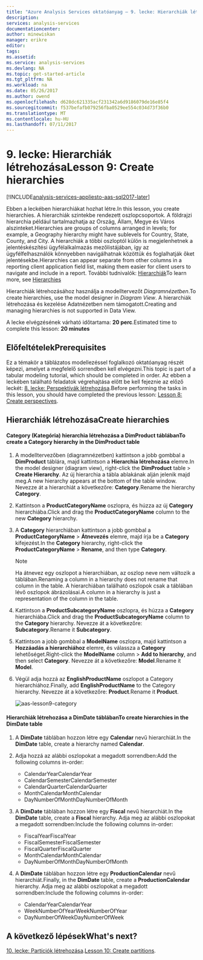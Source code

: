 ```yaml
---
title: "Azure Analysis Services oktatóanyag – 9. lecke: Hierarchiák létrehozása | Microsoft Docs"
description: 
services: analysis-services
documentationcenter: 
author: minewiskan
manager: erikre
editor: 
tags: 
ms.assetid: 
ms.service: analysis-services
ms.devlang: NA
ms.topic: get-started-article
ms.tgt_pltfrm: NA
ms.workload: na
ms.date: 05/26/2017
ms.author: owend
ms.openlocfilehash: d628dc621335acf231342a6d9186079de16e85f4
ms.sourcegitcommit: f537befafb079256fba0529ee554c034d73f36b0
ms.translationtype: MT
ms.contentlocale: hu-HU
ms.lasthandoff: 07/11/2017
---
```

# <a name="lesson-9-create-hierarchies"></a><span data-ttu-id="4be0e-102">9. lecke: Hierarchiák létrehozása</span><span class="sxs-lookup"><span data-stu-id="4be0e-102">Lesson 9: Create hierarchies</span></span>

[!INCLUDE[analysis-services-appliesto-aas-sql2017-later](../../../includes/analysis-services-appliesto-aas-sql2017-later.md)]

<span data-ttu-id="4be0e-103">Ebben a leckében hierarchiákat hozhat létre.</span><span class="sxs-lookup"><span data-stu-id="4be0e-103">In this lesson, you create hierarchies.</span></span> <span data-ttu-id="4be0e-104">A hierarchiák szintekbe rendezett oszlopcsoportok. A földrajzi hierarchia például tartalmazhatja az Ország, Állam, Megye és Város alszinteket.</span><span class="sxs-lookup"><span data-stu-id="4be0e-104">Hierarchies are groups of columns arranged in levels; for example, a Geography hierarchy might have sublevels for Country, State, County, and City.</span></span> <span data-ttu-id="4be0e-105">A hierarchiák a többi oszloptól külön is megjelenhetnek a jelentéskészítési ügyfélalkalmazás mezőlistájában, így az ügyfélfelhasználók könnyebben navigálhatnak közöttük és foglalhatják őket jelentésekbe.</span><span class="sxs-lookup"><span data-stu-id="4be0e-105">Hierarchies can appear separate from other columns in a reporting client application field list, making them easier for client users to navigate and include in a report.</span></span> <span data-ttu-id="4be0e-106">További tudnivalók: [Hierarchiák](https://docs.microsoft.com/sql/analysis-services/tabular-models/hierarchies-ssas-tabular)</span><span class="sxs-lookup"><span data-stu-id="4be0e-106">To learn more, see [Hierarchies](https://docs.microsoft.com/sql/analysis-services/tabular-models/hierarchies-ssas-tabular)</span></span>
  
<span data-ttu-id="4be0e-107">Hierarchiák létrehozásához használja a modelltervezőt *Diagramnézetben*.</span><span class="sxs-lookup"><span data-stu-id="4be0e-107">To create hierarchies, use the model designer in *Diagram View*.</span></span> <span data-ttu-id="4be0e-108">A hierarchiák létrehozása és kezelése Adatnézetben nem támogatott.</span><span class="sxs-lookup"><span data-stu-id="4be0e-108">Creating and managing hierarchies is not supported in Data View.</span></span>  
  
<span data-ttu-id="4be0e-109">A lecke elvégzésének várható időtartama: **20 perc**.</span><span class="sxs-lookup"><span data-stu-id="4be0e-109">Estimated time to complete this lesson: **20 minutes**</span></span>  
  
## <a name="prerequisites"></a><span data-ttu-id="4be0e-110">Előfeltételek</span><span class="sxs-lookup"><span data-stu-id="4be0e-110">Prerequisites</span></span>  
<span data-ttu-id="4be0e-111">Ez a témakör a táblázatos modellezéssel foglalkozó oktatóanyag részét képezi, amelyet a megfelelő sorrendben kell elvégezni.</span><span class="sxs-lookup"><span data-stu-id="4be0e-111">This topic is part of a tabular modeling tutorial, which should be completed in order.</span></span> <span data-ttu-id="4be0e-112">Az ebben a leckében található feladatok végrehajtása előtt be kell fejeznie az előző leckét: [8. lecke: Perspektívák létrehozása](../tutorials/aas-lesson-8-create-perspectives.md).</span><span class="sxs-lookup"><span data-stu-id="4be0e-112">Before performing the tasks in this lesson, you should have completed the previous lesson: [Lesson 8: Create perspectives](../tutorials/aas-lesson-8-create-perspectives.md).</span></span>  
  
## <a name="create-hierarchies"></a><span data-ttu-id="4be0e-113">Hierarchiák létrehozása</span><span class="sxs-lookup"><span data-stu-id="4be0e-113">Create hierarchies</span></span>  
  
#### <a name="to-create-a-category-hierarchy-in-the-dimproduct-table"></a><span data-ttu-id="4be0e-114">Category (Kategória) hierarchia létrehozása a DimProduct táblában</span><span class="sxs-lookup"><span data-stu-id="4be0e-114">To create a Category hierarchy in the DimProduct table</span></span>  
  
1.  <span data-ttu-id="4be0e-115">A modelltervezőben (diagramnézetben) kattintson a jobb gombbal a **DimProduct** táblára, majd kattintson a **Hierarchia létrehozása** elemre.</span><span class="sxs-lookup"><span data-stu-id="4be0e-115">In the model designer (diagram view), right-click the **DimProduct** table > **Create Hierarchy**.</span></span> <span data-ttu-id="4be0e-116">Az új hierarchia a tábla ablakának alján jelenik majd meg.</span><span class="sxs-lookup"><span data-stu-id="4be0e-116">A new hierarchy appears at the bottom of the table window.</span></span> <span data-ttu-id="4be0e-117">Nevezze át a hierarchiát a következőre: **Category**.</span><span class="sxs-lookup"><span data-stu-id="4be0e-117">Rename the hierarchy **Category**.</span></span>  
  
2.  <span data-ttu-id="4be0e-118">Kattintson a **ProductCategoryName** oszlopra, és húzza az új **Category** hierarchiába.</span><span class="sxs-lookup"><span data-stu-id="4be0e-118">Click and drag the **ProductCategoryName** column to the new **Category** hierarchy.</span></span>  
  
3.  <span data-ttu-id="4be0e-119">A **Category** hierarchiában kattintson a jobb gombbal a **ProductCategoryName** > **Átnevezés** elemre, majd írja be a **Category** kifejezést.</span><span class="sxs-lookup"><span data-stu-id="4be0e-119">In the **Category** hierarchy, right-click the **ProductCategoryName** > **Rename**, and then type **Category**.</span></span>  
  
    > [!NOTE]  
    > <span data-ttu-id="4be0e-120">Ha átnevez egy oszlopot a hierarchiában, az oszlop neve nem változik a táblában.</span><span class="sxs-lookup"><span data-stu-id="4be0e-120">Renaming a column in a hierarchy does not rename that column in the table.</span></span> <span data-ttu-id="4be0e-121">A hierarchiában található oszlopok csak a táblában lévő oszlopok ábrázolásai.</span><span class="sxs-lookup"><span data-stu-id="4be0e-121">A column in a hierarchy is just a representation of the column in the table.</span></span>  
  
4.  <span data-ttu-id="4be0e-122">Kattintson a **ProductSubcategoryName** oszlopra, és húzza a **Category** hierarchiába.</span><span class="sxs-lookup"><span data-stu-id="4be0e-122">Click and drag the **ProductSubcategoryName** column to the **Category** hierarchy.</span></span> <span data-ttu-id="4be0e-123">Nevezze át a következőre: **Subcategory**.</span><span class="sxs-lookup"><span data-stu-id="4be0e-123">Rename it **Subcategory**.</span></span> 
  
5.  <span data-ttu-id="4be0e-124">Kattintson a jobb gombbal a **ModelName** oszlopra, majd kattintson a **Hozzáadás a hierarchiához** elemre, és válassza a **Category** lehetőséget.</span><span class="sxs-lookup"><span data-stu-id="4be0e-124">Right-click the **ModelName** column > **Add to hierarchy**, and then select **Category**.</span></span> <span data-ttu-id="4be0e-125">Nevezze át a következőre: **Model**.</span><span class="sxs-lookup"><span data-stu-id="4be0e-125">Rename it **Model**.</span></span>

6.  <span data-ttu-id="4be0e-126">Végül adja hozzá az **EnglishProductName** oszlopot a Category hierarchiához.</span><span class="sxs-lookup"><span data-stu-id="4be0e-126">Finally, add **EnglishProductName** to the Category hierarchy.</span></span> <span data-ttu-id="4be0e-127">Nevezze át a következőre: **Product**.</span><span class="sxs-lookup"><span data-stu-id="4be0e-127">Rename it **Product**.</span></span>  

    ![aas-lesson9-category](../tutorials/media/aas-lesson9-category.png)
  
#### <a name="to-create-hierarchies-in-the-dimdate-table"></a><span data-ttu-id="4be0e-129">Hierarchiák létrehozása a DimDate táblában</span><span class="sxs-lookup"><span data-stu-id="4be0e-129">To create hierarchies in the DimDate table</span></span>  
  
1.  <span data-ttu-id="4be0e-130">A **DimDate** táblában hozzon létre egy **Calendar** nevű hierarchiát.</span><span class="sxs-lookup"><span data-stu-id="4be0e-130">In the **DimDate** table, create a hierarchy named **Calendar**.</span></span>  
  
3.  <span data-ttu-id="4be0e-131">Adja hozzá az alábbi oszlopokat a megadott sorrendben:</span><span class="sxs-lookup"><span data-stu-id="4be0e-131">Add the following columns in-order:</span></span>

    *  <span data-ttu-id="4be0e-132">CalendarYear</span><span class="sxs-lookup"><span data-stu-id="4be0e-132">CalendarYear</span></span>
    *  <span data-ttu-id="4be0e-133">CalendarSemester</span><span class="sxs-lookup"><span data-stu-id="4be0e-133">CalendarSemester</span></span>
    *  <span data-ttu-id="4be0e-134">CalendarQuarter</span><span class="sxs-lookup"><span data-stu-id="4be0e-134">CalendarQuarter</span></span>
    *  <span data-ttu-id="4be0e-135">MonthCalendar</span><span class="sxs-lookup"><span data-stu-id="4be0e-135">MonthCalendar</span></span>
    *  <span data-ttu-id="4be0e-136">DayNumberOfMonth</span><span class="sxs-lookup"><span data-stu-id="4be0e-136">DayNumberOfMonth</span></span>
    
4.  <span data-ttu-id="4be0e-137">A **DimDate** táblában hozzon létre egy **Fiscal** nevű hierarchiát.</span><span class="sxs-lookup"><span data-stu-id="4be0e-137">In the **DimDate** table, create a **Fiscal** hierarchy.</span></span> <span data-ttu-id="4be0e-138">Adja meg az alábbi oszlopokat a megadott sorrendben:</span><span class="sxs-lookup"><span data-stu-id="4be0e-138">Include the following columns in-order:</span></span>  
  
    *  <span data-ttu-id="4be0e-139">FiscalYear</span><span class="sxs-lookup"><span data-stu-id="4be0e-139">FiscalYear</span></span>
    *  <span data-ttu-id="4be0e-140">FiscalSemester</span><span class="sxs-lookup"><span data-stu-id="4be0e-140">FiscalSemester</span></span>
    *  <span data-ttu-id="4be0e-141">FiscalQuarter</span><span class="sxs-lookup"><span data-stu-id="4be0e-141">FiscalQuarter</span></span>
    *  <span data-ttu-id="4be0e-142">MonthCalendar</span><span class="sxs-lookup"><span data-stu-id="4be0e-142">MonthCalendar</span></span>
    *  <span data-ttu-id="4be0e-143">DayNumberOfMonth</span><span class="sxs-lookup"><span data-stu-id="4be0e-143">DayNumberOfMonth</span></span>
  
5.  <span data-ttu-id="4be0e-144">A **DimDate** táblában hozzon létre egy **ProductionCalendar** nevű hierarchiát.</span><span class="sxs-lookup"><span data-stu-id="4be0e-144">Finally, in the **DimDate** table, create a **ProductionCalendar** hierarchy.</span></span> <span data-ttu-id="4be0e-145">Adja meg az alábbi oszlopokat a megadott sorrendben:</span><span class="sxs-lookup"><span data-stu-id="4be0e-145">Include the following columns in-order:</span></span>  
    *  <span data-ttu-id="4be0e-146">CalendarYear</span><span class="sxs-lookup"><span data-stu-id="4be0e-146">CalendarYear</span></span>
    *  <span data-ttu-id="4be0e-147">WeekNumberOfYear</span><span class="sxs-lookup"><span data-stu-id="4be0e-147">WeekNumberOfYear</span></span>
    *  <span data-ttu-id="4be0e-148">DayNumberOfWeek</span><span class="sxs-lookup"><span data-stu-id="4be0e-148">DayNumberOfWeek</span></span>
  
 ## <a name="whats-next"></a><span data-ttu-id="4be0e-149">A következő lépések</span><span class="sxs-lookup"><span data-stu-id="4be0e-149">What's next?</span></span>
<span data-ttu-id="4be0e-150">[10. lecke: Partíciók létrehozása](../tutorials/aas-lesson-10-create-partitions.md).</span><span class="sxs-lookup"><span data-stu-id="4be0e-150">[Lesson 10: Create partitions](../tutorials/aas-lesson-10-create-partitions.md).</span></span> 
  
  
